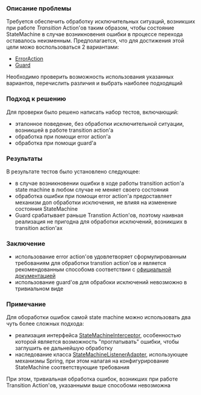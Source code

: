 ### Описание проблемы
Требуется обеспечить обработку исключительных ситуаций, возникших при работе _Transition_ Action'ов таким образом, чтобы 
состояние StateMachine в случае возникновения ошибки в процессе перехода оставалось неизменным. Предполагается, что для 
достижения этой цели можо воспользоваться 2 вариантами: 
- [ErrorAction](https://docs.spring.io/spring-statemachine/docs/current/api/org/springframework/statemachine/config/configurers/AbstractTransitionConfigurer.html#addAction-org.springframework.statemachine.action.Action-org.springframework.statemachine.action.Action-) 
- [Guard](https://docs.spring.io/spring-statemachine/docs/current/api/index.html?org/springframework/statemachine/guard/Guard.html)

Необходимо проверить возможность использования указанных вариантов, перечислить различия и выбрать наиболее подходящий
### Подход к решению
Для проверки было решено написать набор тестов, включающий:
- эталонное поведение, без обработки исключительной ситуации, возникшей в работе transition action'а 
- обработка при помощи error action'а
- обработка при помощи guard'а
### Результаты
В результате тестов было установлено следующее: 
- в случае возникновении ошибки в ходе работы transition action'а state machine в любом случае не меняет своего состояния
- обработка ошибки при помощи error action'а предоставляет механизм доп обработки исключения, не влияя на изменение состояния StateMachine
- Guard срабатывает раньше Transtion Action'ов, поэтому наивная реализация не пригодна для обработки исключений, возникших в transition action'ах
### Заключение
- использование error action'ов удовлетворяет сформулированным требованиям для обработки transtion action'ов и является рекомендованным способомв соответствии с [официальной документацией](https://docs.spring.io/spring-statemachine/docs/current/reference/#statemachine-config-transition-actions-errorhandling)
- использование guard'ов для обрабоки исключений невозможно в тривиальном виде
### Примечание
Для обоработки ошибок самой state machine можно использовать два чуть более сложных подхода:
- реализация интерфейса [StateMachineInterceptor](https://docs.spring.io/spring-statemachine/docs/current/api/index.html?org/springframework/statemachine/guard/Guard.html), особенностью которой является возможность "проглатывать" ошибки, чтобы заглушить ее дальнейшую обработку
- наследование класса [StateMachineListenerAdapter](https://docs.spring.io/spring-statemachine/docs/current/api/org/springframework/statemachine/listener/StateMachineListenerAdapter.html), использующее механизмы Spring, при этом налагая на конфигурирование StateMachine соответствующие требования 

При этом, тривиальная обработка ошибок, возникших при работе Transition Action'ов, указанными выше способоми невозможна
